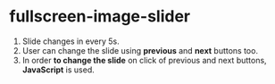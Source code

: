 # fullscreen-image-slider

1. Slide changes in every 5s.
2. User can change the slide using **previous** and **next** buttons too.
3. In order **to change the slide** on click of previous and next buttons, **JavaScript** is used.
